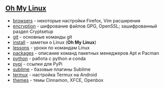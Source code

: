## [Oh My Linux](https://github.com/Koljasha/oh-my-linux/tree/master/install)

* [browsers](https://github.com/Koljasha/Linux/tree/master/browsers) - некоторые настройки Firefox, Vim расширения
* [encryption](https://github.com/Koljasha/Linux/tree/master/encryption) - шифрование файлов GPG, OpenSSL; зашифрованный раздел Cryptsetup
* [git](https://github.com/Koljasha/Linux/tree/master/git) - основные команды git
* [install](https://github.com/Koljasha/Linux/tree/master/install) - заметки о Linux (**Oh My Linux**)
* [lessons](https://github.com/Koljasha/Linux/tree/master/lessons) - уроки по командам Linux
* [packages](https://github.com/Koljasha/Linux/tree/master/packages) - описание команд пакетных менеджеров Apt и Pacman
* [python](https://github.com/Koljasha/Linux/tree/master/python) - работа с python и conda
* [pypi](https://github.com/Koljasha/Linux/tree/master/pypi) - ссылки для PyPi
* [sublime](https://github.com/Koljasha/Linux/tree/master/sublime) - базовые плагины Sublime
* [termux](https://github.com/Koljasha/Linux/tree/master/termux) - настройка Termux на Android
* [themes](https://github.com/Koljasha/Linux/tree/master/themes) - темы Cinnamon, XFCE, Openbox
